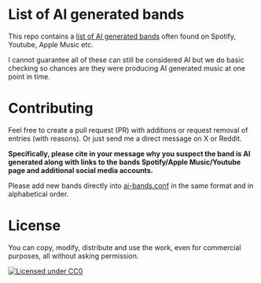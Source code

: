 List of AI generated bands
========================
This repo contains a [list of AI generated bands](ai-bands.conf) often found on Spotify, Youtube, Apple Music etc.

I cannot guarantee all of these can still be considered AI but we do basic checking so chances are they were producing AI generated music at one point in time.

Contributing
============
Feel free to create a pull request (PR) with additions or request removal of entries (with reasons). Or just send me a direct message on X or Reddit.

**Specifically, please cite in your message why you suspect the band is AI generated along with links to the bands Spotify/Apple Music/Youtube page and additional social media accounts.**

Please add new bands directly into [ai-bands.conf](ai-bands.conf) in the same format and in alphabetical order.

License
=======
You can copy, modify, distribute and use the work, even for commercial purposes, all without asking permission.

[![Licensed under CC0](https://licensebuttons.net/p/zero/1.0/88x31.png)](https://creativecommons.org/publicdomain/zero/1.0/) 
